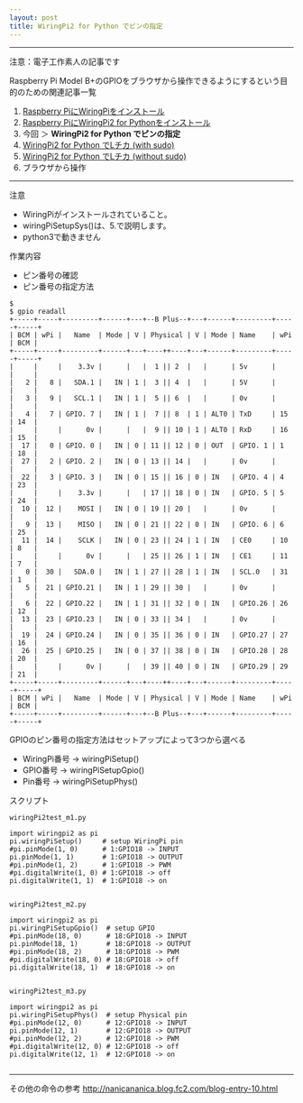 ```yaml
---
layout: post
title: WiringPi2 for Python でピンの指定
---
```


------------------------------------
注意：電子工作素人の記事です

Raspberry Pi Model B+のGPIOをブラウザから操作できるようにするという目的のための関連記事一覧

1. [Raspberry PiにWiringPiをインストール](../000000/)
2. [Raspberry PiにWiringPi2 for Pythonをインストール](../000001/)
3. 今回 ＞ __WiringPi2 for Python でピンの指定__
4. [WiringPi2 for Python でLチカ (with sudo)](../000003/)
5. [WiringPi2 for Python でLチカ (without sudo)](../000004/)
6. ブラウザから操作

------------------------------------
注意

+ WiringPiがインストールされていること。
+ wiringPiSetupSys()は、5.で説明します。
+ python3で動きません

作業内容

+ ピン番号の確認
+ ピン番号の指定方法

```
$
$ gpio readall
+-----+-----+---------+------+---+--B Plus--+---+------+---------+-----+-----+
| BCM | wPi |   Name  | Mode | V | Physical | V | Mode | Name    | wPi | BCM |
+-----+-----+---------+------+---+----++----+---+------+---------+-----+-----+
|     |     |    3.3v |      |   |  1 || 2  |   |      | 5v      |     |     |
|   2 |   8 |   SDA.1 |   IN | 1 |  3 || 4  |   |      | 5V      |     |     |
|   3 |   9 |   SCL.1 |   IN | 1 |  5 || 6  |   |      | 0v      |     |     |
|   4 |   7 | GPIO. 7 |   IN | 1 |  7 || 8  | 1 | ALT0 | TxD     | 15  | 14  |
|     |     |      0v |      |   |  9 || 10 | 1 | ALT0 | RxD     | 16  | 15  |
|  17 |   0 | GPIO. 0 |   IN | 0 | 11 || 12 | 0 | OUT  | GPIO. 1 | 1   | 18  |
|  27 |   2 | GPIO. 2 |   IN | 0 | 13 || 14 |   |      | 0v      |     |     |
|  22 |   3 | GPIO. 3 |   IN | 0 | 15 || 16 | 0 | IN   | GPIO. 4 | 4   | 23  |
|     |     |    3.3v |      |   | 17 || 18 | 0 | IN   | GPIO. 5 | 5   | 24  |
|  10 |  12 |    MOSI |   IN | 0 | 19 || 20 |   |      | 0v      |     |     |
|   9 |  13 |    MISO |   IN | 0 | 21 || 22 | 0 | IN   | GPIO. 6 | 6   | 25  |
|  11 |  14 |    SCLK |   IN | 0 | 23 || 24 | 1 | IN   | CE0     | 10  | 8   |
|     |     |      0v |      |   | 25 || 26 | 1 | IN   | CE1     | 11  | 7   |
|   0 |  30 |   SDA.0 |   IN | 1 | 27 || 28 | 1 | IN   | SCL.0   | 31  | 1   |
|   5 |  21 | GPIO.21 |   IN | 1 | 29 || 30 |   |      | 0v      |     |     |
|   6 |  22 | GPIO.22 |   IN | 1 | 31 || 32 | 0 | IN   | GPIO.26 | 26  | 12  |
|  13 |  23 | GPIO.23 |   IN | 0 | 33 || 34 |   |      | 0v      |     |     |
|  19 |  24 | GPIO.24 |   IN | 0 | 35 || 36 | 0 | IN   | GPIO.27 | 27  | 16  |
|  26 |  25 | GPIO.25 |   IN | 0 | 37 || 38 | 0 | IN   | GPIO.28 | 28  | 20  |
|     |     |      0v |      |   | 39 || 40 | 0 | IN   | GPIO.29 | 29  | 21  |
+-----+-----+---------+------+---+----++----+---+------+---------+-----+-----+
| BCM | wPi |   Name  | Mode | V | Physical | V | Mode | Name    | wPi | BCM |
+-----+-----+---------+------+---+--B Plus--+---+------+---------+-----+-----+

```

GPIOのピン番号の指定方法はセットアップによって3つから選べる

+ WiringPi番号 -> wiringPiSetup()
+ GPIO番号 -> wiringPiSetupGpio()
+ Pin番号 -> wiringPiSetupPhys()

スクリプト

```
wiringPi2test_m1.py

import wiringpi2 as pi
pi.wiringPiSetup()     # setup WiringPi pin
#pi.pinMode(1, 0)      # 1:GPIO18 -> INPUT
pi.pinMode(1, 1)       # 1:GPIO18 -> OUTPUT
#pi.pinMode(1, 2)      # 1:GPIO18 -> PWM
#pi.digitalWrite(1, 0) # 1:GPIO18 -> off
pi.digitalWrite(1, 1)  # 1:GPIO18 -> on


wiringPi2test_m2.py

import wiringpi2 as pi
pi.wiringPiSetupGpio()  # setup GPIO
#pi.pinMode(18, 0)      # 18:GPIO18 -> INPUT
pi.pinMode(18, 1)       # 18:GPIO18 -> OUTPUT
#pi.pinMode(18, 2)      # 18:GPIO18 -> PWM
#pi.digitalWrite(18, 0) # 18:GPIO18 -> off
pi.digitalWrite(18, 1)  # 18:GPIO18 -> on


wiringPi2test_m3.py

import wiringpi2 as pi
pi.wiringPiSetupPhys()  # setup Physical pin
#pi.pinMode(12, 0)      # 12:GPIO18 -> INPUT
pi.pinMode(12, 1)       # 12:GPIO18 -> OUTPUT
#pi.pinMode(12, 2)      # 12:GPIO18 -> PWM
#pi.digitalWrite(12, 0) # 12:GPIO18 -> off
pi.digitalWrite(12, 1)  # 12:GPIO18 -> on


```

------------------------------------
その他の命令の参考
http://nanicananica.blog.fc2.com/blog-entry-10.html
